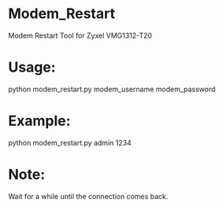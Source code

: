 # Modem_Restart
 Modem Restart Tool for Zyxel VMG1312-T20
 
# Usage:
  python modem_restart.py modem_username modem_password
  
# Example: 
  python modem_restart.py admin 1234
  
# Note:
  Wait for a while until the connection comes back.
